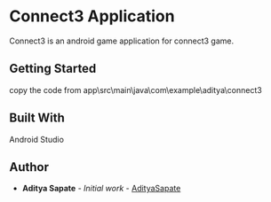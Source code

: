 
# Connect3 Application

   Connect3 is an android game application for connect3 game.    

## Getting Started  
  
   copy the code from app\src\main\java\com\example\aditya\connect3
   
## Built With
 
   Android Studio
  
## Author

* **Aditya Sapate** - *Initial work* - [AdityaSapate](https://github.com/Aadityasapate)  
  